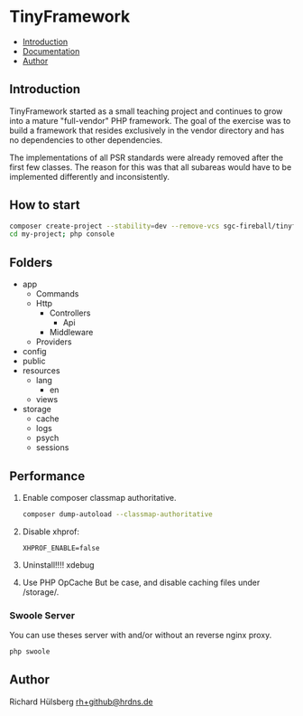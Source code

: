 # TinyFramework

- [Introduction](#introduction)
- [Documentation](./docs/index.md)
- [Author](#author)

## Introduction
TinyFramework started as a small teaching project and continues to grow
into a mature "full-vendor" PHP framework. The goal of the exercise was 
to build a framework that resides exclusively in the vendor directory 
and has no dependencies to other dependencies.

The implementations of all PSR standards were already removed after the
first few classes. The reason for this was that all subareas would have
to be implemented differently and inconsistently.

## How to start
```bash
composer create-project --stability=dev --remove-vcs sgc-fireball/tinyframework-skeleton my-project --repository="{\"url\": \"https://github.com/sgc-fireball/tinyframework-skeleton.git\", \"type\": \"vcs\"}" master
cd my-project; php console
```

## Folders
- app
    - Commands
    - Http
        - Controllers
            - Api
        - Middleware
    - Providers
- config
- public
- resources
    - lang
        - en
    - views
- storage
    - cache
    - logs
    - psych
    - sessions 

## Performance
1. Enable composer classmap authoritative.
    ```bash
    composer dump-autoload --classmap-authoritative
    ```

2. Disable xhprof:
    ```dotenv
    XHPROF_ENABLE=false
    ```

3. Uninstall!!!! xdebug

4. Use PHP OpCache
    But be case, and disable caching files under /storage/.

### Swoole Server
You can use theses server with and/or without an reverse nginx proxy.
```bash
php swoole
```

## Author
Richard Hülsberg <rh+github@hrdns.de>
